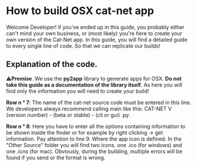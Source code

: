 # How to build OSX cat-net app
Welcome Developer! if you've ended up in this guide, you probably either can't mind your own business, or (most likely) you're here to create your own version of the Cat-Net app. In this guide, you will find a detailed guide to every single line of code. So that we can replicate our builds!
## Explanation of the code.
⚠️**Premise**. We use the **py2app** library to generate apps for OSX. **Do not take this guide as a documentation of the library itself**. As here you will find only the information you will need to create your build!

**Row n ° 7**: The name of the cat-net source code must be entered in this line. We developers always recommend calling main like this: CAT-NET V (version number) - (beta or stable) - (cli or gui) .py.

**Row n ° 8**: 
Here you have to enter all the options containing information to be shown inside the finder or for example by right clicking -> get information. Pay attention to line 9. Where the app icon is defined. In the "Other Source" folder you will find two icons. one .ico (for windows) and one .icns (for mac). Obviously, during the building, multiple errors will be found if you send or the format is wrong.
